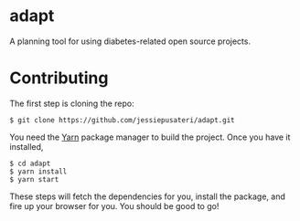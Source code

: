 # adapt

A planning tool for using diabetes-related open source projects.

# Contributing

The first step is cloning the repo:

```
$ git clone https://github.com/jessiepusateri/adapt.git
```

You need the [Yarn](https://yarnpkg.com/) package manager to build the project. Once you
have it installed,

```
$ cd adapt
$ yarn install
$ yarn start
```

These steps will fetch the dependencies for you, install the package, and fire
up your browser for you. You should be good to go!

